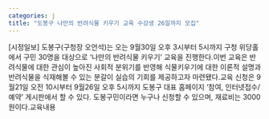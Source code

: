 ```yaml
---
categories: j
title: "도봉구 나만의 반려식물 키우기 교육 수강생 26일까지 모집"
---
```

[시정일보] 도봉구(구청장 오언석)는 오는 9월30일 오후 3시부터 5시까지 구청 위당홀에서 구민 30명을 대상으로 ‘나만의 반려식물 키우기’ 교육을 진행한다.이번 교육은 반려식물에 대한 관심이 높아진 사회적 분위기를 반영해 식물키우기에 대한 이론적 설명과 반려식물을 식재해볼 수 있는 분갈이 실습의 기회를 제공하고자 마련됐다.교육 신청은 9월21일 오전 10시부터 9월26일 오후 5시까지 도봉구 대표 홈페이지 ‘참여, 인터넷접수/예약’ 게시판에서 할 수 있다. 도봉구민이라면 누구나 신청할 수 있으며, 재료비는 3000원이다.교육내용